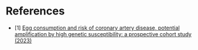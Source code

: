 # References
- [1] [Egg consumption and risk of coronary artery disease, potential amplification by high genetic susceptibility: a prospective cohort study (2023)](https://www.sciencedirect.com/science/article/abs/pii/S0002916523659714)